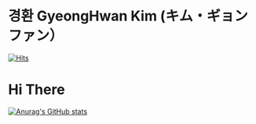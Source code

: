 # 경환 GyeongHwan Kim (キム・ギョンファン）
[![Hits](https://hits.seeyoufarm.com/api/count/incr/badge.svg?url=https%3A%2F%2Fgithub.com%2Fchajuhui123&count_bg=%23FFD5D5&title_bg=%23FF7575&icon=&icon_color=%23E7E7E7&title=VISIT&edge_flat=false)](https://hits.seeyoufarm.com)
<br>

<h1>Hi There</h1>


[![Anurag's GitHub stats](https://github-readme-stats.vercel.app/api?username=KimGH-kor)](https://github.com/anuraghazra/github-readme-stats)



